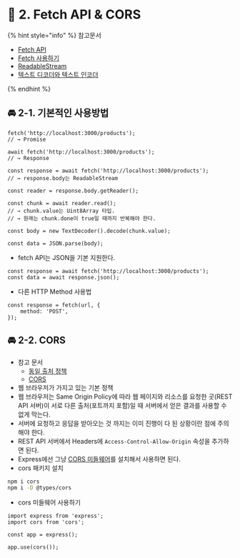 # 🌈 2. Fetch API & CORS

{% hint style="info" %}
참고문서

- [Fetch API](https://developer.mozilla.org/ko/docs/Web/API/Fetch_API)
- [Fetch 사용하기](https://developer.mozilla.org/ko/docs/Web/API/Fetch_API/Using_Fetch)
- [ReadableStream](https://developer.mozilla.org/ko/docs/Web/API/ReadableStream)
- [텍스트 디코더와 텍스트 인코더](https://ko.javascript.info/text-decoder)

{% endhint %}

## 🚘 2-1. 기본적인 사용방법

```tsx
fetch('http://localhost:3000/products');
// → Promise

await fetch('http://localhost:3000/products');
// → Response

const response = await fetch('http://localhost:3000/products');
// → response.body는 ReadableStream

const reader = response.body.getReader();

const chunk = await reader.read();
// → chunk.value는 Uint8Array 타입.
// → 원래는 chunk.done이 true일 때까지 반복해야 한다.

const body = new TextDecoder().decode(chunk.value);

const data = JSON.parse(body);
```

- fetch API는 JSON을 기본 지원한다.

```tsx
const response = await fetch('http://localhost:3000/products');
const data = await response.json();
```

- 다른 HTTP Method 사용법

```tsx
const response = fetch(url, {
	method: 'POST',
});
```

## 🚘 2-2. CORS

- 참고 문서
    - [동일 출처 정책](https://developer.mozilla.org/ko/docs/Web/Security/Same-origin_policy)
    - [CORS](https://developer.mozilla.org/ko/docs/Web/HTTP/CORS)
- 웹 브라우저가 가지고 있는 기본 정책
- 웹 브라우저는 Same Origin Policy에 따라 웹 페이지와 리소스를 요청한 곳(REST API 서버)이 서로 다른 출처(포트까지 포함)일 때 서버에서 얻은 결과를 사용할 수 없게 막는다.
- 서버에 요청하고 응답을 받아오는 것 까지는 이미 진행이 다 된 상황이란 점에 주의해야 한다.
- REST API 서버에서 Headers에 `Access-Control-Allow-Origin` 속성을 추가하면 된다.
- Express에선 그냥 [CORS 미들웨어](https://expressjs.com/en/resources/middleware/cors.html)를 설치해서 사용하면 된다.
- cors 패키지 설치

```bash
npm i cors
npm i -D @types/cors
```

- cors 미들웨어 사용하기

```tsx
import express from 'express';
import cors from 'cors';

const app = express();

app.use(cors());
```